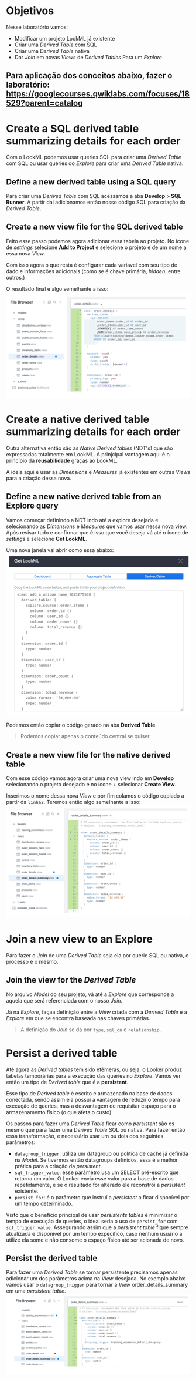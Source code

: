 # Objetivos
Nesse laboratório vamos:
- Modificar um projeto LookML já existente
- Criar uma *Derived Table* com SQL
- Criar uma *Derived Table* nativa
- Dar *Join* em novas *Views* de *Derived Tables* Para um *Explore*

Para aplicação dos conceitos abaixo, fazer o laboratório: https://googlecourses.qwiklabs.com/focuses/18529?parent=catalog
---

# Create a SQL derived table summarizing details for each order

Com o LookML podemos usar queries SQL para criar uma *Derived Table* com SQL ou usar queries do *Explore* para criar uma *Derived Table* nativa.

## Define a new derived table using a SQL query
Para criar uma *Derived Table* com SQL acessamos a aba **Develop > SQL Runner**. A partir dai adicionamos então nosso código SQL para criação da *Derived Table*.

## Create a new view file for the SQL derived table
Feito esse passo podemos agora adicionar essa tabela ao projeto. No ícone de *settings* selecione **Add to Project** e selecione o projeto e de um nome a essa nova *View*.

Com isso agora o que resta é configurar cada variavel com seu tipo de dado e informações adicionais (como se é chave primária, *hidden*, entre outros.)

O resultado final é algo semelhante a isso:
![SQL Queries](Imagens/Lab3-Img1.png)

# Create a native derived table summarizing details for each order
Outra alternativa então são as *Native Derived tables* (NDT's) que são expressadas totalmente em LookML. A prinjcipal vantagem aqui é o princípio da **reusabilidade** graças ao LookML.

A ideia aqui é usar as *Dimensions* e *Measures* já existentes em outras *Views* para a criação dessa nova.

## Define a new native derived table from an Explore query
Vamos começar definindo a NDT indo até a explore desejada e selecionando as *Dimensions* e *Measures* que vamos usar nessa nova view. Após revisar tudo e confirmar que é isso que você deseja vá até o ícone de *settings* e selecione **Get LookML**.

Uma nova janela vai abrir como essa abaixo:
![NDT](Imagens/Lab3-Img2.png)

Podemos então copiar o código gerado na aba **Derived Table**.
> Podemos copiar apenas o conteúdo central se quiser.

## Create a new view file for the native derived table
Com esse código vamos agora criar uma nova view indo em **Develop** selecionando o projeto desejado e no ícone + selecionar **Create View**.

Inserimos o nome dessa nova *View* e por fim colamos o código copiado a partir da ```linha2```. Teremos então algo semelhante a isso:
![NDT](Imagens/Lab3-Img3.png)

# Join a new view to an Explore

Para fazer o *Join* de uma *Derived Table* seja ela por querie SQL ou nativa, o processo é o mesmo.

## Join the view for the *Derived Table*
No arquivo *Model* do seu projeto, vá até a *Explore* que corresponde a aquela que será referenciada com o nosso *Join*.

Já na *Explore*, façaa definição entre a *View* criada com a *Derived Table* e a *Explore* em que se encontra baseada nas chaves primárias.

> A definição do *Join* se da por ```type```, ```sql_on``` e ```relationship```.

# Persist a derived table
Até agora as *Derived tables* tem sido efêmeras, ou seja, o Looker produz tabelas temporárias para a execução das queries no *Explore*. Vamos ver então um tipo de *Derived table* que é a **persistent**.

Esse tipo de *Derived table* é escrito e armazenado na base de dados conectada, sendo assim ela possui a vantagem de reduzir o tempo para execução de queries, mas a desvantagem de requisitar espaço para o armazenamento físico (o que afeta o custo).

Os passos para fazer uma *Derived Table* ficar como *persistent* são os mesmo que para  fazer uma *Derived Table* SQL ou nativa. Para fazer então essa transformação, é necessário usar um ou dois dos seguintes parâmetros:
- ```datagroup_trigger```: utiliza um datagroup ou política de cache já definida na *Model*. Se tivermos então datagroups definidos, essa é a melhor prática para a criação da *persistent*.
- ```sql_trigger_value```: esse parâmetro usa um SELECT pré-escrito que retorna um valor. O Looker envia esse valor para a base de dados repetidamente, e se o resultado for alterado ele reconstrói a *persistent* existente.
- ```persist_for```: é o parâmetro que instruí a *persistent* a ficar disponível por um tempo determinado.

Visto que o benefício principal de usar *persistents tables* é minimizar o tempo de execução de queries, o ideal seria o uso de ```persist_for``` com ```sql_trigger_value```. Assegurando assim que a *persistent table* fique sempre atualizada e disponível por um tempo expecífico, caso nenhum usuário a utilize ela some e não consome o espaço físico até ser acionada de novo.

## Persist the derived table
Para fazer uma *Derived Table* se tornar persistente precisamos apenas adicionar um dos parâmetros acima na *View* desejada. No exemplo abaixo vamos usar o ```datagroup_trigger``` para tornar a *View* order_details_summary em uma *persistent table*.
![Persistent](Imagens/Lab3-Img4.png)